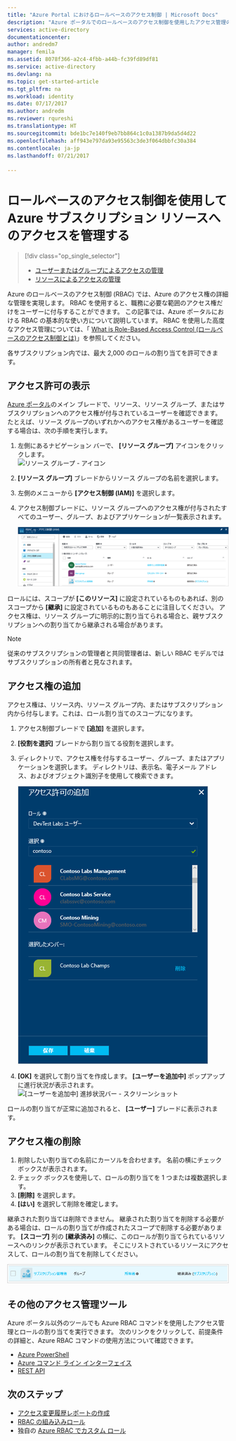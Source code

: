 ```yaml
---
title: "Azure Portal におけるロールベースのアクセス制御 | Microsoft Docs"
description: "Azure ポータルでのロールベースのアクセス制御を使用したアクセス管理の基本について説明します。 ロールの割り当てを使用して、リソースに対するアクセス許可を割り当てます。"
services: active-directory
documentationcenter: 
author: andredm7
manager: femila
ms.assetid: 8078f366-a2c4-4fbb-a44b-fc39fd89df81
ms.service: active-directory
ms.devlang: na
ms.topic: get-started-article
ms.tgt_pltfrm: na
ms.workload: identity
ms.date: 07/17/2017
ms.author: andredm
ms.reviewer: rqureshi
ms.translationtype: HT
ms.sourcegitcommit: bde1bc7e140f9eb7bb864c1c0a1387b9da5d4d22
ms.openlocfilehash: aff943e797da93e95563c3de3f064dbbfc30a384
ms.contentlocale: ja-jp
ms.lasthandoff: 07/21/2017

---
```

# <a name="use-role-based-access-control-to-manage-access-to-your-azure-subscription-resources"></a>ロールベースのアクセス制御を使用して Azure サブスクリプション リソースへのアクセスを管理する
> [!div class="op_single_selector"]
> * [ユーザーまたはグループによるアクセスの管理](role-based-access-control-manage-assignments.md)
> * [リソースによるアクセスの管理](role-based-access-control-configure.md)

Azure のロールベースのアクセス制御 (RBAC) では、Azure のアクセス権の詳細な管理を実現します。 RBAC を使用すると、職務に必要な範囲のアクセス権だけをユーザーに付与することができます。 この記事では、Azure ポータルにおける RBAC の基本的な使い方について説明しています。 RBAC を使用した高度なアクセス管理については、「 [What is Role-Based Access Control (ロールベースのアクセス制御とは)](role-based-access-control-what-is.md)」を参照してください。

各サブスクリプション内では、最大 2,000 のロールの割り当てを許可できます。 

## <a name="view-access"></a>アクセス許可の表示
[Azure ポータル](https://portal.azure.com)のメイン ブレードで、リソース、リソース グループ、またはサブスクリプションへのアクセス権が付与されているユーザーを確認できます。 たとえば、リソース グループのいずれかへのアクセス権があるユーザーを確認する場合は、次の手順を実行します。

1. 左側にあるナビゲーション バーで、 **[リソース グループ]** アイコンをクリックします。  
    ![リソース グループ - アイコン](./media/role-based-access-control-configure/resourcegroups_icon.png)
2. **[リソース グループ]** ブレードからリソース グループの名前を選択します。
3. 左側のメニューから **[アクセス制御 (IAM)]** を選択します。  
4. アクセス制御ブレードに、リソース グループへのアクセス権が付与されたすべてのユーザー、グループ、およびアプリケーションが一覧表示されます。  
   
    ![Users blade - inherited vs assigned access screenshot](./media/role-based-access-control-configure/view-access.png)

ロールには、スコープが **[このリソース]** に設定されているものもあれば、別のスコープから **[継承]** に設定されているものもあることに注目してください。 アクセス権は、リソース グループに明示的に割り当てられる場合と、親サブスクリプションへの割り当てから継承される場合があります。

> [!NOTE]
> 従来のサブスクリプションの管理者と共同管理者は、新しい RBAC モデルではサブスクリプションの所有者と見なされます。

## <a name="add-access"></a>アクセス権の追加
アクセス権は、リソース内、リソース グループ内、またはサブスクリプション内から付与します。これは、ロール割り当てのスコープになります。

1. アクセス制御ブレードで **[追加]** を選択します。  
2. **[役割を選択]** ブレードから割り当てる役割を選択します。
3. ディレクトリで、アクセス権を付与するユーザー、グループ、またはアプリケーションを選択します。 ディレクトリは、表示名、電子メール アドレス、およびオブジェクト識別子を使用して検索できます。  
   
    ![Add users blade - search screenshot](./media/role-based-access-control-configure/grant-access2.png)
4. **[OK]** を選択して割り当てを作成します。 **[ユーザーを追加中]** ポップアップに進行状況が表示されます。  
    ![[ユーザーを追加中] 進捗状況バー - スクリーンショット](./media/role-based-access-control-configure/addinguser_popup.png)

ロールの割り当てが正常に追加されると、 **[ユーザー]** ブレードに表示されます。

## <a name="remove-access"></a>アクセス権の削除
1. 削除したい割り当ての名前にカーソルを合わせます。 名前の横にチェック ボックスが表示されます。
2. チェック ボックスを使用して、ロールの割り当てを 1 つまたは複数選択します。
2. **[削除]** を選択します。  
3. **[はい]** を選択して削除を確定します。

継承された割り当ては削除できません。 継承された割り当てを削除する必要がある場合は、ロールの割り当てが作成されたスコープで削除する必要があります。 **[スコープ]** 列の **[継承済み]** の横に、このロールが割り当てられているリソースへのリンクが表示されています。 そこにリストされているリソースにアクセスして、ロールの割り当てを削除してください。

![Users blade - inherited access disables remove button screenshot](./media/role-based-access-control-configure/remove-access2.png)

## <a name="other-tools-to-manage-access"></a>その他のアクセス管理ツール
Azure ポータル以外のツールでも Azure RBAC コマンドを使用したアクセス管理とロールの割り当てを実行できます。  次のリンクをクリックして、前提条件の詳細と、Azure RBAC コマンドの使用方法について確認できます。

* [Azure PowerShell](role-based-access-control-manage-access-powershell.md)
* [Azure コマンド ライン インターフェイス](role-based-access-control-manage-access-azure-cli.md)
* [REST API](role-based-access-control-manage-access-rest.md)

## <a name="next-steps"></a>次のステップ
* [アクセス変更履歴レポートの作成](role-based-access-control-access-change-history-report.md)
* [RBAC の組み込みロール](role-based-access-built-in-roles.md)
* 独自の [Azure RBAC でカスタム ロール](role-based-access-control-custom-roles.md)


